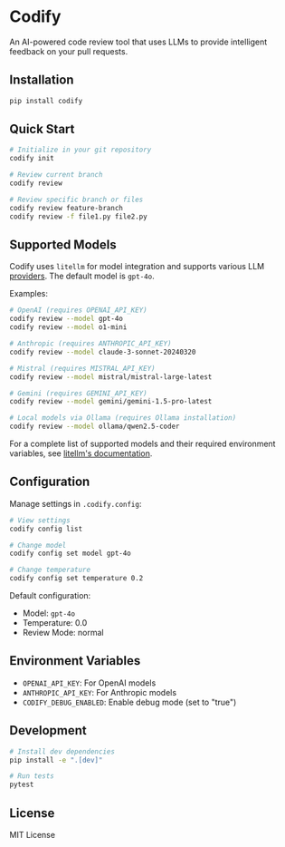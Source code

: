 # Codify

An AI-powered code review tool that uses LLMs to provide intelligent feedback on your pull requests.

## Installation

```bash
pip install codify
```

## Quick Start

```bash
# Initialize in your git repository
codify init

# Review current branch
codify review

# Review specific branch or files
codify review feature-branch
codify review -f file1.py file2.py
```

## Supported Models

Codify uses `litellm` for model integration and supports various LLM [providers](https://docs.litellm.ai/docs/providers). The default model is `gpt-4o`.

Examples:
```bash
# OpenAI (requires OPENAI_API_KEY)
codify review --model gpt-4o
codify review --model o1-mini

# Anthropic (requires ANTHROPIC_API_KEY)
codify review --model claude-3-sonnet-20240320

# Mistral (requires MISTRAL_API_KEY)
codify review --model mistral/mistral-large-latest

# Gemini (requires GEMINI_API_KEY)
codify review --model gemini/gemini-1.5-pro-latest

# Local models via Ollama (requires Ollama installation)
codify review --model ollama/qwen2.5-coder
```

For a complete list of supported models and their required environment variables, see [litellm's documentation](https://docs.litellm.ai/docs/).

## Configuration

Manage settings in `.codify.config`:

```bash
# View settings
codify config list

# Change model
codify config set model gpt-4o

# Change temperature
codify config set temperature 0.2
```

Default configuration:
- Model: `gpt-4o`
- Temperature: 0.0
- Review Mode: normal

## Environment Variables

- `OPENAI_API_KEY`: For OpenAI models
- `ANTHROPIC_API_KEY`: For Anthropic models
- `CODIFY_DEBUG_ENABLED`: Enable debug mode (set to "true")

## Development

```bash
# Install dev dependencies
pip install -e ".[dev]"

# Run tests
pytest
```

## License

MIT License